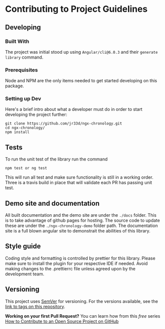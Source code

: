 # Contributing to Project Guidelines

## Developing

### Built With

The project was initial stood up using `Angular/cli@6.0.3` and their `generate library` command.

### Prerequisites

Node and NPM are the only items needed to get started developing on this package.

### Setting up Dev

Here's a brief intro about what a developer must do in order to start developing
the project further:

```shell
git clone https://github.com/jr33d/ngx-chronology.git
cd ngx-chronology/
npm install
```

## Tests

To run the unit test of the library run the command

```shell
npm test or ng test
```

This will run all test and make sure functionality is still in a working order. Three is a travis build in place that will validate each PR has passing unit test.

## Demo site and documentation

All built documentation and the demo site are under the `./docs` folder. This is to take advantage of github pages for hosting. The source code to update these are under the `./ngx-chronology-demo` folder path. The documentation site is a full blown angular site to demonstrait the abilities of this library.

## Style guide

Coding style and formatting is controlled by prettier for this library. Please make sure to install the plugin for your respective IDE if needed. Avoid making changes to the .prettierrc file unless agreed upon by the development team.

## Versioning

This project uses [SemVer](http://semver.org/) for versioning. For the versions available, see the [link to tags on this repository](/tags).

**Working on your first Pull Request?** You can learn how from this _free_ series [How to Contribute to an Open Source Project on GitHub](https://egghead.io/series/how-to-contribute-to-an-open-source-project-on-github)
